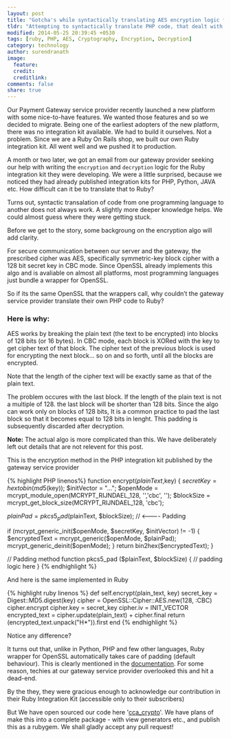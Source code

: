 ```yaml
---
layout: post
title: "Gotcha's while syntactically translating AES encryption logic from PHP to Ruby"
tldr: "Attempting to syntactically translate PHP code, that dealt with AES encryption logic, into Ruby stumped our Payment Gateway Service provider"
modified: 2014-05-25 20:39:45 +0530
tags: [ruby, PHP, AES, Cryptography, Encryption, Decryption]
category: technology
author: surendranath
image:
  feature: 
  credit: 
  creditlink: 
comments: false
share: true
---
```


Our Payment Gateway service provider recently launched a new platform with some nice-to-have features. We wanted those features and so we decided to migrate. Being one of the earliest adopters of the new platform, there was no integration kit available. We had to build it ourselves. Not a problem. Since we are a Ruby On Rails shop, we built our own Ruby integration kit. All went well and we pushed it to production.

A month or two later, we got an email from our gateway provider seeking our help with writing the `encryption` and `decryption` logic for the Ruby integration kit they were developing. We were a little surprised, because we noticed they had already published integration kits for PHP, Python, JAVA etc. How difficult can it be to translate that to Ruby?

Turns out, syntactic transalation of code from one programming language to another does not always work. A slightly more deeper knowledge helps. We could almost guess where they were getting stuck.

Before we get to the story, some backgroung on the encryption algo will add clarity.

For secure communication between our server and the gateway, the prescribed cipher was AES, specifically symmetric-key block cipher with a 128 bit secret key in CBC mode. Since OpenSSL already implements this algo and is avaliable on almost all platforms, most programming languages just bundle a wrapper for OpenSSL.

So if its the same OpenSSL that the wrappers call, why couldn’t the gateway service provider translate their own PHP code to Ruby?

### Here is why:

AES works by breaking the plain text (the text to be encrypted) into blocks of 128 bits (or 16 bytes). In CBC mode, each block is XORed with the key to get cipher text of that block. The cipher text of the previous block is used for encrypting the next block... so on and so forth, until all the blocks are encrypted.

Note that the length of the cipher text will be exactly same as that of the plain text.

The problem occures with the last block. If the length of the plain text is not a multiple of 128. the last block will be shorter than 128 bits. Since the algo can work only on blocks of 128 bits, It is a common practice to pad the last block so that it becomes equal to 128 bits in lenght. This padding is subsequently discarded after decryption.

**Note:** The actual algo is more complicated than this. We have deliberately left out details that are not relevent for this post.

This is the encryption method in the PHP integration kit published by the gateway service provider

{% highlight PHP linenos%}
function encrypt($plainText,$key)
{
  $secretKey = hextobin(md5($key));
  $initVector = "...";
  $openMode = mcrypt_module_open(MCRYPT_RIJNDAEL_128, '','cbc', '');
  $blockSize = mcrypt_get_block_size(MCRYPT_RIJNDAEL_128, 'cbc');

  $plainPad = pkcs5_pad($plainText, $blockSize);  //  <---- Padding

  if (mcrypt_generic_init($openMode, $secretKey, $initVector) != -1) 
  {
    $encryptedText = mcrypt_generic($openMode, $plainPad);
    mcrypt_generic_deinit($openMode);      
  } 
  return bin2hex($encryptedText);
}

// Padding method
function pkcs5_pad ($plainText, $blockSize)
{
  // padding logic here
}
{% endhighlight %}

And here is the same implemented in Ruby

{% highlight ruby linenos %}
def self.encrypt(plain_text, key)
    secret_key     = Digest::MD5.digest(key)
    cipher         = OpenSSL::Cipher::AES.new(128, :CBC)
    cipher.encrypt
    cipher.key     = secret_key
    cipher.iv      = INIT_VECTOR
    encrypted_text = cipher.update(plain_text) + cipher.final
    return (encrypted_text.unpack("H*")).first
end
{% endhighlight %}

Notice any difference?

It turns out that, unlike in Python, PHP and few other languages, Ruby wrapper for OpenSSL automatically takes care of padding (default behaviour). This is clearly mentioned in the [documentation][1]. For some reason, techies at our gateway service provider overlooked this and hit a dead-end.

By the they, they were gracious enough to acknowledge our contribution in their Ruby Integration Kit (accessible only to their subscribers)

But We have open sourced our code here '[cca_crypto][2]'. We have plans of make this into a complete package - with view generators etc., and publish this as a rubygem. We shall gladly accept any pull request!


[1]: http://ruby-doc.org/stdlib-2.0/libdoc/openssl/rdoc/OpenSSL/Cipher.html#method-i-final
[2]: https://github.com/elitmus/cca_crypto


